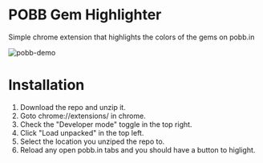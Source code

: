 # POBB Gem Highlighter
Simple chrome extension that highlights the colors of the gems on pobb.in

![pobb-demo](https://github.com/JeremySayers/pobb-gem-highlighter/assets/8796296/0563c3f8-a8ff-49d7-8603-97375e0641ae)

# Installation
1. Download the repo and unzip it.
2. Goto chrome://extensions/ in chrome.
3. Check the "Developer mode" toggle in the top right.
4. Click "Load unpacked" in the top left.
5. Select the location you unziped the repo to.
6. Reload any open pobb.in tabs and you should have a button to higlight.
